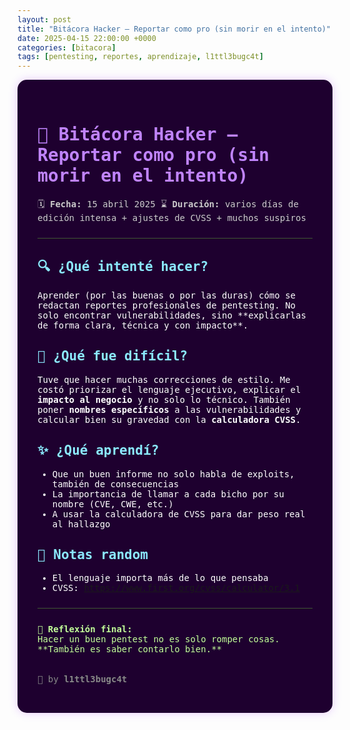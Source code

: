 ```yaml
---
layout: post
title: "Bitácora Hacker – Reportar como pro (sin morir en el intento)"
date: 2025-04-15 22:00:00 +0000
categories: [bitacora]
tags: [pentesting, reportes, aprendizaje, l1ttl3bugc4t]
---
```


<div style="background: #1e002f; padding: 2rem; border-radius: 15px; box-shadow: 0 0 15px rgba(140, 0, 255, 0.2); color: #fff; font-family: 'Fira Code', monospace;">

<h1 style="color: #c084fc;">📓 Bitácora Hacker – Reportar como pro (sin morir en el intento)</h1>
<p style="color: #ccc;">🗓️ <strong>Fecha:</strong> 15 abril 2025  
⌛ <strong>Duración:</strong> varios días de edición intensa + ajustes de CVSS + muchos suspiros</p>

<hr style="border: none; border-top: 1px solid #444; margin: 1.5rem 0;">

<h2 style="color: #8be9fd;">🔍 ¿Qué intenté hacer?</h2>
<p>Aprender (por las buenas o por las duras) cómo se redactan reportes profesionales de pentesting. No solo encontrar vulnerabilidades, sino **explicarlas de forma clara, técnica y con impacto**.</p>

<h2 style="color: #8be9fd;">🐞 ¿Qué fue difícil?</h2>
<p>Tuve que hacer muchas correcciones de estilo. Me costó priorizar el lenguaje ejecutivo, explicar el <strong>impacto al negocio</strong> y no solo lo técnico. También poner <strong>nombres específicos</strong> a las vulnerabilidades y calcular bien su gravedad con la <strong>calculadora CVSS</strong>.</p>

<h2 style="color: #8be9fd;">✨ ¿Qué aprendí?</h2>
<ul>
  <li>Que un buen informe no solo habla de exploits, también de consecuencias</li>
  <li>La importancia de llamar a cada bicho por su nombre (CVE, CWE, etc.)</li>
  <li>A usar la calculadora de CVSS para dar peso real al hallazgo</li>
</ul>

<h2 style="color: #8be9fd;">📎 Notas random</h2>
<ul>
  <li>El lenguaje importa más de lo que pensaba</li>
  <li>CVSS: <a href="https://www.first.org/cvss/calculator/3.1" target="_blank">https://www.first.org/cvss/calculator/3.1</a></li>
</ul>

<hr style="border: none; border-top: 1px solid #444; margin: 1.5rem 0;">

<p style="color: #c3ff99;"><strong>🐾 Reflexión final:</strong><br>
Hacer un buen pentest no es solo romper cosas.  
**También es saber contarlo bien.**

</p>

<p style="margin-top: 2rem; color: #888;">👾 by <strong>l1ttl3bugc4t</strong></p>

</div>